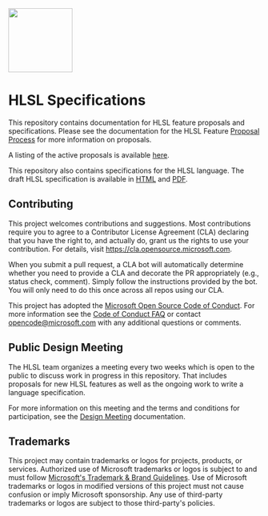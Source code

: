 <img src="https://microsoft.github.io/hlsl-specs/resources/HLSL.png" width="128">

# HLSL Specifications

This repository contains documentation for HLSL feature proposals and specifications. Please see the documentation for
the HLSL Feature [Proposal Process](docs/Process.md) for more information on proposals.

A listing of the active proposals is available [here](proposals/).

This repository also contains specifications for the HLSL language. The draft
HLSL specification is available in
[HTML](https://microsoft.github.io/hlsl-specs/specs/hlsl.html) and
[PDF](https://microsoft.github.io/hlsl-specs/specs/hlsl.pdf).

## Contributing

This project welcomes contributions and suggestions.  Most contributions require you to agree to a
Contributor License Agreement (CLA) declaring that you have the right to, and actually do, grant us
the rights to use your contribution. For details, visit https://cla.opensource.microsoft.com.

When you submit a pull request, a CLA bot will automatically determine whether you need to provide
a CLA and decorate the PR appropriately (e.g., status check, comment). Simply follow the instructions
provided by the bot. You will only need to do this once across all repos using our CLA.

This project has adopted the [Microsoft Open Source Code of Conduct](https://opensource.microsoft.com/codeofconduct/).
For more information see the [Code of Conduct FAQ](https://opensource.microsoft.com/codeofconduct/faq/) or
contact [opencode@microsoft.com](mailto:opencode@microsoft.com) with any additional questions or comments.

## Public Design Meeting

The HLSL team organizes a meeting every two weeks which is open to the public to discuss work in progress in this repository.
That includes proposals for new HLSL features as well as the ongoing work to write a language specification.

For more information on this meeting and the terms and conditions for
participation, see the [Design Meeting](docs/DesignMeeting.md) documentation.

## Trademarks

This project may contain trademarks or logos for projects, products, or services. Authorized use of Microsoft 
trademarks or logos is subject to and must follow 
[Microsoft's Trademark & Brand Guidelines](https://www.microsoft.com/en-us/legal/intellectualproperty/trademarks/usage/general).
Use of Microsoft trademarks or logos in modified versions of this project must not cause confusion or imply Microsoft sponsorship.
Any use of third-party trademarks or logos are subject to those third-party's policies.
